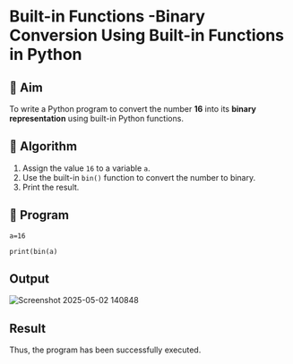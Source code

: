 # Built-in Functions -Binary Conversion Using Built-in Functions in Python

## 🎯 Aim
To write a Python program to convert the number **16** into its **binary representation** using built-in Python functions.

## 🧠 Algorithm
1. Assign the value `16` to a variable `a`.
2. Use the built-in `bin()` function to convert the number to binary.
3. Print the result.

## 🧾 Program
```
a=16 

print(bin(a)
```
## Output
![Screenshot 2025-05-02 140848](https://github.com/user-attachments/assets/51fce5c9-be68-4d33-bf6a-eb21a77fb17c)

## Result
Thus, the program has been successfully executed.
